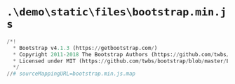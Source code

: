 # `.\demo\static\files\bootstrap.min.js`

```py
/*!
  * Bootstrap v4.1.3 (https://getbootstrap.com/)
  * Copyright 2011-2018 The Bootstrap Authors (https://github.com/twbs/bootstrap/graphs/contributors)
  * Licensed under MIT (https://github.com/twbs/bootstrap/blob/master/LICENSE)
  */
//# sourceMappingURL=bootstrap.min.js.map
```